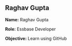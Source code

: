 ## Raghav Gupta

**Name:** Raghav Gupta

**Role:** Essbase Developer

**Objective:** Learn using GitHub
